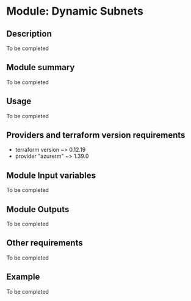 # Module: Dynamic Subnets

## Description

To be completed
  
## Module summary
  
To be completed  
  
## Usage
  
To be completed
  
## Providers and terraform version requirements
  
- terraform version ~> 0.12.19
- provider "azurerm" ~> 1.39.0
  
## Module Input variables
  
To be completed
  
## Module Outputs

To be completed

## Other requirements

To be completed

## Example

To be completed
